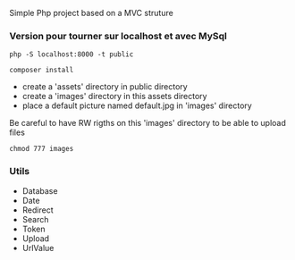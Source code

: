 Simple Php project based on a MVC struture

### Version pour tourner sur localhost et avec MySql
```
php -S localhost:8000 -t public
```

```
composer install
```
- create a 'assets' directory in public directory
- create a 'images' directory in this assets directory
- place a default picture named default.jpg in 'images' directory

Be careful to have RW rigths on this 'images' directory to be able to upload files
```
chmod 777 images
```

### Utils

- Database
- Date
- Redirect
- Search
- Token
- Upload
- UrlValue

